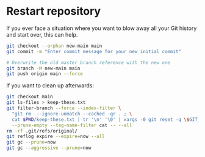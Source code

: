 # Restart repository

If you ever face a situation where you want to blow away all your Git history and start over, this can help.

```bash
git checkout --orphan new-main main
git commit -m "Enter commit message for your new initial commit" 

# Overwrite the old master branch reference with the new one 
git branch -M new-main main 
git push origin main --force
```

If you want to clean up afterwards:

```bash
git checkout main
git ls-files > keep-these.txt
git filter-branch --force --index-filter \
  "git rm  --ignore-unmatch --cached -qr . ; \
  cat $PWD/keep-these.txt | tr '\n' '\0' | xargs -0 git reset -q \$GIT_COMMIT --" \
  --prune-empty --tag-name-filter cat -- --all
rm -rf .git/refs/original/
git reflog expire --expire=now --all
git gc --prune=now
git gc --aggressive --prune=now
```
